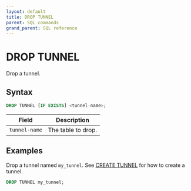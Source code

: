 ```yaml
---
layout: default
title: DROP TUNNEL
parent: SQL commands
grand_parent: SQL reference
---
```


# DROP TUNNEL

Drop a tunnel.

## Syntax

```sql
DROP TUNNEL [IF EXISTS] <tunnel-name>;
```

| Field         | Description        |
| ------------- | ------------------ |
| `tunnel-name` | The table to drop. |

## Examples

Drop a tunnel named `my_tunnel`. See [CREATE TUNNEL] for how to create a
tunnel.

```sql
DROP TUNNEL my_tunnel;
```

[CREATE TUNNEL]: /docs/sql-reference/sql-commands/create-tunnel.html
